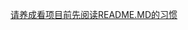 [请养成看项目前先阅读README.MD的习惯](https://github.com/Search-For/test/tree/master/1-Web%E7%BB%84-%E5%90%8C%E6%AD%A5%E6%96%87%E4%BB%B6%E5%A4%B9)

